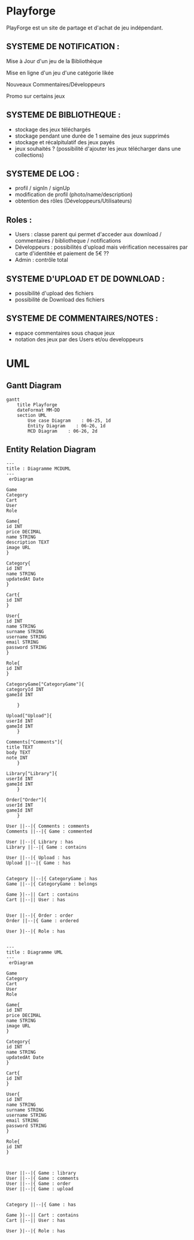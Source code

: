 # Playforge
PlayForge est un site de partage et d'achat de jeu indépendant.

## SYSTEME DE NOTIFICATION : 

Mise à Jour d'un jeu de la Bibliothèque

Mise en ligne d'un jeu d'une catégorie likée 

Nouveaux Commentaires/Développeurs

Promo sur certains jeux

## SYSTEME DE BIBLIOTHEQUE :
- stockage des jeux téléchargés 
- stockage pendant une durée de 1 semaine des jeux supprimés
- stockage et récalpitulatif des jeux payés
- jeux souhaités ? (possibilité d'ajouter les jeux télécharger dans une collections)

## SYSTEME DE LOG :
- profil / signIn / signUp 
- modification de profil (photo/name/description)
- obtention des rôles (Développeurs/Utilisateurs)

## Roles :
- Users : classe parent qui permet d'acceder aux download / commentaires / bibliotheque / notifications
- Développeurs : possibilités d'upload mais vérification necessaires par carte d'identitée et paiement de 5€ ?? 
- Admin : contrôle total

## SYSTEME D'UPLOAD ET DE DOWNLOAD :

- possibilité d'upload des fichiers
- possibilité de Download des fichiers 

## SYSTEME DE COMMENTAIRES/NOTES : 

- espace commentaires sous chaque jeux
- notation des jeux par des Users et/ou developpeurs


# UML

## Gantt Diagram

```mermaid
gantt
    title Playforge
    dateFormat MM-DD
    section UML
        Use case Diagram    : 06-25, 1d
        Entity Diagram    : 06-26, 1d
        MCD Diagram    : 06-26, 2d
```

## Entity Relation Diagram

````mermaid
--- 
title : Diagramme MCDUML
---
 erDiagram
 
Game
Category
Cart
User
Role

Game{
id INT
price DECIMAL
name STRING
description TEXT
image URL
}

Category{
id INT
name STRING
updatedAt Date
}

Cart{
id INT
}

User{
id INT
name STRING
surname STRING
username STRING
email STRING
password STRING
}

Role{
id INT 
}

CategoryGame["CategoryGame"]{
categoryId INT
gameId INT

    }

Upload["Upload"]{
userId INT
gameId INT
    }

Comments["Comments"]{
title TEXT
body TEXT
note INT
    }

Library["Library"]{
userId INT
gameId INT
    }

Order["Order"]{
userId INT
gameId INT
    }

User ||--|{ Comments : comments
Comments ||--|{ Game : commented

User ||--|{ Library : has
Library ||--|{ Game : contains

User ||--|{ Upload : has
Upload ||--|{ Game : has


Category ||--|{ CategoryGame : has
Game ||--|{ CategoryGame : belongs

Game }|--|| Cart : contains
Cart ||--|| User : has


User ||--|{ Order : order
Order ||--|{ Game : ordered

User }|--|{ Role : has


````

````mermaid
---
title : Diagramme UML
---
 erDiagram
 
Game
Category
Cart
User
Role

Game{
id INT
price DECIMAL
name STRING
image URL
}

Category{
id INT
name STRING
updatedAt Date
}

Cart{
id INT
}

User{
id INT
name STRING
surname STRING
username STRING
email STRING
password STRING
}

Role{
id INT 
}



User ||--|{ Game : library
User ||--|{ Game : comments
User ||--|{ Game : order
User ||--|{ Game : upload


Category ||--|{ Game : has

Game }|--|| Cart : contains
Cart ||--|| User : has

User }|--|{ Role : has

````

